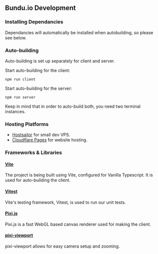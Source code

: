 ## Bundu.io Development

### Installing Dependancies

Dependancies will automatically be installed when autobuilding, so please see below.

### Auto-building

Auto-building is set up separately for client and server.

Start auto-building for the client:

```
npm run client
```

Start auto-building for the server:

```
npm run server
```

Keep in mind that in order to auto-build both, you need two terminal instances.

### Hosting Platforms

-   [Hostsailor](https://hostsailor.com/kvm-vps-ssd/) for small dev VPS.
-   [Cloudflare Pages](https://pages.cloudflare.com/) for website hosting.

### Frameworks & Libraries

#### **[Vite](https://vitejs.dev/)**

The project is being built using Vite, configured for Vanilla Typescript. It is used for auto-building the client.

#### **[Vitest](https://vitest.dev/)**

Vite's testing framework, Vitest, is used to run our unit tests.

#### **[Pixi.js](https://pixijs.com/)**

Pixi.js is a fast WebGL based canvas renderer used for making the client.

#### **[pixi-viewport](https://github.com/davidfig/pixi-viewport)**

pixi-viewport allows for easy camera setup and zooming.

